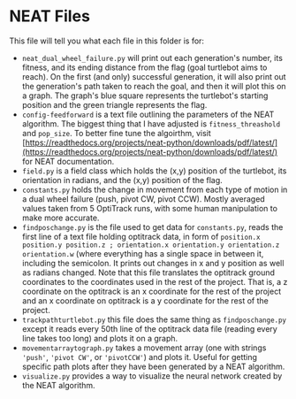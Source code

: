 # NEAT Files

This file will tell you what each file in this folder is for:

- ``neat_dual_wheel_failure.py`` will print out each generation's number, its fitness, and its ending distance from the flag (goal turtlebot aims to reach). On the first (and only) successful generation, it will also print out the generation's path taken to reach the goal, and then it will plot this on a graph. The graph's blue square represents the turtlebot's starting position and the green triangle represents the flag.
- ``config-feedforward`` is a text file outlining the parameters of the NEAT algorithm. The biggest thing that I have adjusted is ``fitness_threashold`` and ``pop_size``. To better fine tune the algoirthm, visit [https://readthedocs.org/projects/neat-python/downloads/pdf/latest/](https://readthedocs.org/projects/neat-python/downloads/pdf/latest/) for NEAT documentation.
- ``field.py`` is a field class which holds the (x,y) position of the turtlebot, its orientation in radians, and the (x,y) position of the flag.
- ``constants.py`` holds the change in movement from each type of motion in a dual wheel failure (push, pivot CW, pivot CCW). Mostly averaged values taken from 5 OptiTrack runs, with some human manipulation to make more accurate.
- ``findposchange.py`` is the file used to get data for ``constants.py``, reads the first line of a text file holding optitrack data, in form of ``position.x position.y position.z ; orientation.x orientation.y orientation.z orientation.w`` (where everything has a single space in between it, including the semicolon. It prints out changes in x and y position as well as radians changed. Note that this file translates the optitrack ground coordinates to the coordinates used in the rest of the project. That is, a z coordinate on the optitrack is an x coordinate for the rest of the project and an x coordinate on optitrack is a y coordinate for the rest of the project.
- ``trackpathturtlebot.py`` this file does the same thing as ``findposchange.py`` except it reads every 50th line of the optitrack data file (reading every line takes too long) and plots it on a graph.
- ``movementarraytograph.py`` takes a movement array (one with strings ``'push'``, ``'pivot CW'``, or ``'pivotCCW'``) and plots it. Useful for getting specific path plots after they have been generated by a NEAT algorithm. 
- ``visualize.py`` provides a way to visualize the neural network created by the NEAT algorithm.
